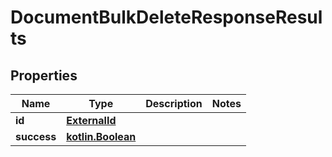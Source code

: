 # DocumentBulkDeleteResponseResults

## Properties
Name | Type | Description | Notes
------------ | ------------- | ------------- | -------------
**id** | [**ExternalId**](ExternalId.md) |  | 
**success** | [**kotlin.Boolean**](.md) |  | 
